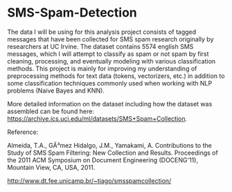 # SMS-Spam-Detection
The data I will be using for this analysis project consists of tagged messages that have been collected for SMS spam research originally by researchers at UC Irvine. The dataset contains 5574 english SMS messages, which I will attempt to classify as spam or not spam by first cleaning, processing, and eventually modeling with various classification methods. This project is mainly for improving my understanding of preprocessing methods for text data (tokens, vectorizers, etc.) in addition to some classification techniques commonly used when working with NLP problems (Naive Bayes and KNN).

More detailed information on the dataset including how the dataset was assembled can be found here: https://archive.ics.uci.edu/ml/datasets/SMS+Spam+Collection.

Reference:

Almeida, T.A., GÃ³mez Hidalgo, J.M., Yamakami, A. Contributions to the Study of SMS Spam Filtering: New Collection and Results. Proceedings of the 2011 ACM Symposium on Document Engineering (DOCENG'11), Mountain View, CA, USA, 2011.

http://www.dt.fee.unicamp.br/~tiago/smsspamcollection/
